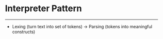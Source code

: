 # Interpreter Pattern
---
* Lexing (turn text into set of tokens) -> Parsing (tokens into meaningful constructs) 